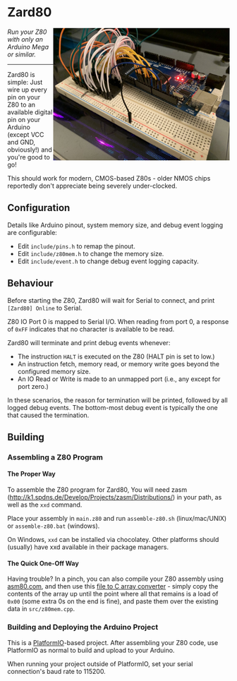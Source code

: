 # Zard80

<img align="right" src="ReadmePhoto.jpg" width="400" alt="A picture of the Z80 wired to an Arduino Mega."/>

*Run your Z80 with only an Arduino Mega or similar.*

---

Zard80 is simple: Just wire up every pin on your Z80 to an available digital pin on your Arduino (except VCC and GND,
obviously!) and you're good to go!

This should work for modern, CMOS-based Z80s - older NMOS chips reportedly don't appreciate being severely
under-clocked.

## Configuration

Details like Arduino pinout, system memory size, and debug event logging are configurable:

- Edit `include/pins.h` to remap the pinout.
- Edit `include/z80mem.h` to change the memory size.
- Edit `include/event.h` to change debug event logging capacity.

## Behaviour

Before starting the Z80, Zard80 will wait for Serial to connect, and print `[Zard80] Online` to Serial.

Z80 IO Port 0 is mapped to Serial I/O. When reading from port 0, a response of `0xFF` indicates that no character is
available to be read.

Zard80 will terminate and print debug events whenever:

- The instruction `HALT` is executed on the Z80 (HALT pin is set to low.)
- An instruction fetch, memory read, or memory write goes beyond the configured memory size.
- An IO Read or Write is made to an unmapped port (i.e., any except for port zero.)

In these scenarios, the reason for termination will be printed, followed by all logged
debug events. The bottom-most debug event is typically the one that caused the termination.

## Building

### Assembling a Z80 Program

#### The Proper Way

To assemble the Z80 program for Zard80, You will need zasm (http://k1.spdns.de/Develop/Projects/zasm/Distributions/) in
your path, as well as
the `xxd` command.

Place your assembly in `main.z80` and run `assemble-z80.sh` (linux/mac/UNIX) or `assemble-z80.bat` (windows).

On Windows, `xxd` can be installed via chocolatey.
Other platforms should (usually) have xxd available in their package managers.

#### The Quick One-Off Way

Having trouble? In a pinch, you can also compile your Z80 assembly using [asm80.com](https://www.asm80.com/), and then
use this [file to C array converter](https://notisrac.github.io/FileToCArray/) - simply copy the contents of the array
up until the point where all that remains is a load of `0x00` (some extra 0s on the end is fine), and paste them over
the existing data in `src/z80mem.cpp`.

### Building and Deploying the Arduino Project

This is a [PlatformIO](https://platformio.org)-based project.
After assembling your Z80 code, use PlatformIO as normal to build and upload to your Arduino.

When running your project outside of PlatformIO, set your serial connection's baud rate to 115200.


